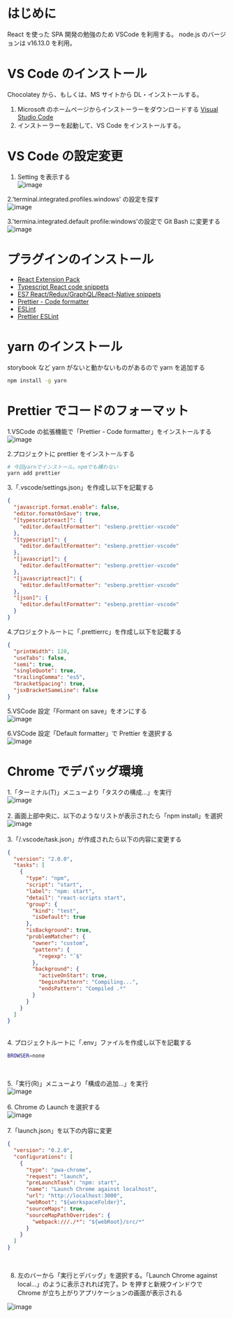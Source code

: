 # はじめに

React を使った SPA 開発の勉強のため VSCode を利用する。
node.js のバージョンは v16.13.0 を利用。

# VS Code のインストール

Chocolatey から、もしくは、MS サイトから DL・インストールする。

1. Microsoft のホームページからインストーラーをダウンロードする
   [Visual Studio Code](https://azure.microsoft.com/ja-jp/products/visual-studio-code/)
2. インストーラーを起動して、VS Code をインストールする。

# VS Code の設定変更

1. Setting を表示する<br/>
   ![image](https://user-images.githubusercontent.com/11504438/141645478-5ad3b033-e156-4f91-9b61-b8e20cb4d039.png)

2.'terminal.integrated.profiles.windows' の設定を探す<br/>
![image](https://user-images.githubusercontent.com/11504438/141645659-d7a2d948-93d0-4a37-800c-15f81d14c208.png)

3.'termina.integrated.default profile:windows'の設定で Git Bash に変更する<br/>
![image](https://user-images.githubusercontent.com/11504438/141645860-adacb101-fdf9-4b98-991f-3ff73fca3d8d.png)<br/>

# プラグインのインストール

- [React Extension Pack](https://marketplace.visualstudio.com/items?itemName=jawandarajbir.react-vscode-extension-pack)
- [Typescript React code snippets](https://marketplace.visualstudio.com/items?itemName=jawandarajbir.react-vscode-extension-pack)
- [ES7 React/Redux/GraphQL/React-Native snippets](https://marketplace.visualstudio.com/items?itemName=dsznajder.es7-react-js-snippets)
- [Prettier - Code formatter](https://marketplace.visualstudio.com/items?itemName=esbenp.prettier-vscode)
- [ESLint](https://marketplace.visualstudio.com/items?itemName=dbaeumer.vscode-eslint)
- [Prettier ESLint](https://marketplace.visualstudio.com/items?itemName=rvest.vs-code-prettier-eslint)

# yarn のインストール

storybook など yarn がないと動かないものがあるので yarn を追加する

```bash
npm install -g yarn
```

# Prettier でコードのフォーマット

1.VSCode の拡張機能で「Prettier - Code formatter」をインストールする<br/>
![image](https://user-images.githubusercontent.com/11504438/140645260-56adb56d-eedf-478f-aa9f-1eeb28402649.png)

2.プロジェクトに prettier をインストールする<br/>

```bash
# 今回yarnでインストール。npmでも構わない
yarn add prettier
```

3.「.vscode/settings.json」を作成し以下を記載する<br/>

```json
{
  "javascript.format.enable": false,
  "editor.formatOnSave": true,
  "[typescriptreact]": {
    "editor.defaultFormatter": "esbenp.prettier-vscode"
  },
  "[typescript]": {
    "editor.defaultFormatter": "esbenp.prettier-vscode"
  },
  "[javascript]": {
    "editor.defaultFormatter": "esbenp.prettier-vscode"
  },
  "[javascriptreact]": {
    "editor.defaultFormatter": "esbenp.prettier-vscode"
  },
  "[json]": {
    "editor.defaultFormatter": "esbenp.prettier-vscode"
  }
}
```

4.プロジェクトルートに「.prettierrc」を作成し以下を記載する<br/>

```json
{
  "printWidth": 120,
  "useTabs": false,
  "semi": true,
  "singleQuote": true,
  "trailingComma": "es5",
  "bracketSpacing": true,
  "jsxBracketSameLine": false
}
```

5.VSCode 設定「Formant on save」をオンにする<br/>
![image](https://user-images.githubusercontent.com/11504438/140944466-95bbc308-855d-4e9c-b852-f4739e0fca74.png)

6.VSCode 設定「Default formatter」で Prettier を選択する<br/>
![image](https://user-images.githubusercontent.com/11504438/140944732-78b15edd-6dca-4bbc-9be9-8df3418de4e5.png)

# Chrome でデバッグ環境

1.「ターミナル(T)」メニューより「タスクの構成…」を実行<br/>
![image](https://user-images.githubusercontent.com/11504438/140643950-4711e8ab-f87a-46f8-ba10-e79dfcf1a331.png)
<br/><br/> 2. 画面上部中央に、以下のようなリストが表示されたら「npm install」を選択<br/>
![image](https://user-images.githubusercontent.com/11504438/140644029-e2e9be26-e8dd-4403-a736-54c0f752ebba.png)
<br/><br/> 3.「/.vscode/task.json」が作成されたら以下の内容に変更する<br>

```json
{
  "version": "2.0.0",
  "tasks": [
    {
      "type": "npm",
      "script": "start",
      "label": "npm: start",
      "detail": "react-scripts start",
      "group": {
        "kind": "test",
        "isDefault": true
      },
      "isBackground": true,
      "problemMatcher": {
        "owner": "custom",
        "pattern": {
          "regexp": "ˆ$"
        },
        "background": {
          "activeOnStart": true,
          "beginsPattern": "Compiling...",
          "endsPattern": "Compiled .*"
        }
      }
    }
  ]
}
```

<br/>
4. プロジェクトルートに「.env」ファイルを作成し以下を記載する

```bash
BROWSER=none
```

<br/>

5.「実行(R)」メニューより「構成の追加…」を実行<br/>
![image](https://user-images.githubusercontent.com/11504438/140644121-33488045-a531-43c7-bdc8-00bb58b74279.png)
<br/><br/> 6. Chrome の Launch を選択する<br/>
![image](https://user-images.githubusercontent.com/11504438/140644158-0258d1f8-837e-4b09-8981-eeed429f310a.png)
<br/><br/> 7.「launch.json」を以下の内容に変更

```json
{
  "version": "0.2.0",
  "configurations": [
    {
      "type": "pwa-chrome",
      "request": "launch",
      "preLaunchTask": "npm: start",
      "name": "Launch Chrome against localhost",
      "url": "http://localhost:3000",
      "webRoot": "${workspaceFolder}",
      "sourceMaps": true,
      "sourceMapPathOverrides": {
        "webpack:///./*": "${webRoot}/src/*"
      }
    }
  ]
}
```

<br/>

8. 左のバーから「実行とデバッグ」を選択する。「Launch Chrome against local...」のように表示されれば完了。▷ を押すと新規ウインドウで Chrome が立ち上がりアプリケーションの画面が表示される<br/>

![image](https://user-images.githubusercontent.com/11504438/140644240-960058b3-9ed8-461c-b5b5-2786a1f4e937.png)
<br/><br/>
